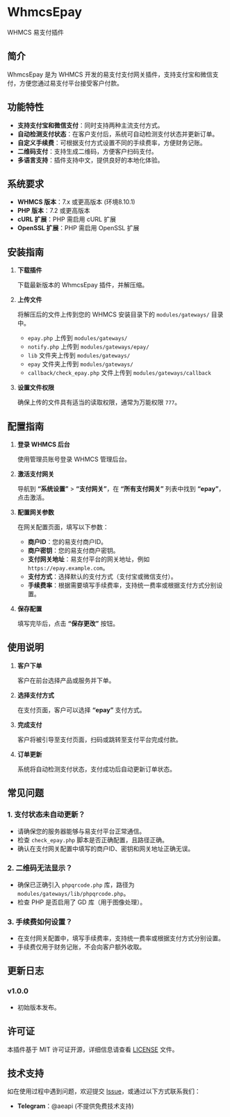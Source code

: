 # WhmcsEpay

WHMCS 易支付插件

## 简介

WhmcsEpay 是为 WHMCS 开发的易支付支付网关插件，支持支付宝和微信支付，方便您通过易支付平台接受客户付款。

## 功能特性

- **支持支付宝和微信支付**：同时支持两种主流支付方式。
- **自动检测支付状态**：在客户支付后，系统可自动检测支付状态并更新订单。
- **自定义手续费**：可根据支付方式设置不同的手续费率，方便财务记账。
- **二维码支付**：支持生成二维码，方便客户扫码支付。
- **多语言支持**：插件支持中文，提供良好的本地化体验。

## 系统要求

- **WHMCS 版本**：7.x 或更高版本 (环境8.10.1)
- **PHP 版本**：7.2 或更高版本
- **cURL 扩展**：PHP 需启用 cURL 扩展
- **OpenSSL 扩展**：PHP 需启用 OpenSSL 扩展

## 安装指南

1. **下载插件**

   下载最新版本的 WhmcsEpay 插件，并解压缩。

2. **上传文件**

   将解压后的文件上传到您的 WHMCS 安装目录下的 `modules/gateways/` 目录中。

   - `epay.php` 上传到 `modules/gateways/`
   - `notify.php` 上传到 `modules/gateways/epay/`
   - `lib` 文件夹上传到 `modules/gateways/`
   - `epay` 文件夹上传到 `modules/gateways/`
   - `callback/check_epay.php` 文件上传到 `modules/gateways/callback` 

3. **设置文件权限**

   确保上传的文件具有适当的读取权限，通常为万能权限 `777`。

## 配置指南

1. **登录 WHMCS 后台**

   使用管理员账号登录 WHMCS 管理后台。

2. **激活支付网关**

   导航到 **“系统设置”** > **“支付网关”**，在 **“所有支付网关”** 列表中找到 **“epay”**，点击激活。

3. **配置网关参数**

   在网关配置页面，填写以下参数：

   - **商户ID**：您的易支付商户ID。
   - **商户密钥**：您的易支付商户密钥。
   - **支付网关地址**：易支付平台的网关地址，例如 `https://epay.example.com`。
   - **支付方式**：选择默认的支付方式（支付宝或微信支付）。
   - **手续费率**：根据需要填写手续费率，支持统一费率或根据支付方式分别设置。

4. **保存配置**

   填写完毕后，点击 **“保存更改”** 按钮。

## 使用说明

1. **客户下单**

   客户在前台选择产品或服务并下单。

2. **选择支付方式**

   在支付页面，客户可以选择 **“epay”** 支付方式。

3. **完成支付**

   客户将被引导至支付页面，扫码或跳转至支付平台完成付款。

4. **订单更新**

   系统将自动检测支付状态，支付成功后自动更新订单状态。

## 常见问题

### 1. 支付状态未自动更新？

- 请确保您的服务器能够与易支付平台正常通信。
- 检查 `check_epay.php` 脚本是否正确配置，且路径正确。
- 确认在支付网关配置中填写的商户ID、密钥和网关地址正确无误。

### 2. 二维码无法显示？

- 确保已正确引入 `phpqrcode.php` 库，路径为 `modules/gateways/lib/phpqrcode.php`。
- 检查 PHP 是否启用了 GD 库（用于图像处理）。

### 3. 手续费如何设置？

- 在支付网关配置中，填写手续费率，支持统一费率或根据支付方式分别设置。
- 手续费仅用于财务记账，不会向客户额外收取。

## 更新日志

### v1.0.0

- 初始版本发布。

## 许可证

本插件基于 MIT 许可证开源，详细信息请查看 [LICENSE](LICENSE) 文件。

## 技术支持

如在使用过程中遇到问题，欢迎提交 [Issue](https://github.com/Aerovrra/WhmcsEpay/issues)，或通过以下方式联系我们：

- **Telegram**：@aeapi (不提供免费技术支持)
